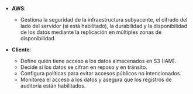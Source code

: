 - **AWS**:
    
    - Gestiona la seguridad de la infraestructura subyacente, el cifrado del lado del servidor (si está habilitado), la durabilidad y la disponibilidad de los datos mediante la replicación en múltiples zonas de disponibilidad.
- **Cliente**:
    
    - Define quién tiene acceso a los datos almacenados en S3 (IAM).
    - Decide si los datos se cifran en reposo y en tránsito.
    - Configura políticas para evitar accesos públicos no intencionados.
    - Monitorea el acceso a los datos y asegura que los registros de auditoría están habilitados.